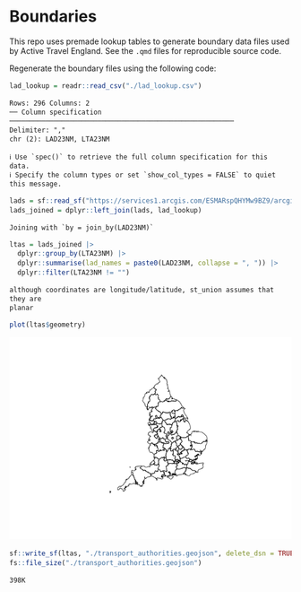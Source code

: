 # Boundaries

This repo uses premade lookup tables to generate boundary data files
used by Active Travel England. See the `.qmd` files for reproducible
source code.

Regenerate the boundary files using the following code:

``` r
lad_lookup = readr::read_csv("./lad_lookup.csv")
```

    Rows: 296 Columns: 2
    ── Column specification ────────────────────────────────────────────────────────
    Delimiter: ","
    chr (2): LAD23NM, LTA23NM

    ℹ Use `spec()` to retrieve the full column specification for this data.
    ℹ Specify the column types or set `show_col_types = FALSE` to quiet this message.

``` r
lads = sf::read_sf("https://services1.arcgis.com/ESMARspQHYMw9BZ9/arcgis/rest/services/Local_Authority_Districts_May_2023_UK_BUC_V2/FeatureServer/0/query?outFields=*&where=1%3D1&f=geojson")
lads_joined = dplyr::left_join(lads, lad_lookup)
```

    Joining with `by = join_by(LAD23NM)`

``` r
ltas = lads_joined |>
  dplyr::group_by(LTA23NM) |>
  dplyr::summarise(lad_names = paste0(LAD23NM, collapse = ", ")) |>
  dplyr::filter(LTA23NM != "") 
```

    although coordinates are longitude/latitude, st_union assumes that they are
    planar

``` r
plot(ltas$geometry)
```

![](README_files/figure-commonmark/unnamed-chunk-1-1.png)

``` r
sf::write_sf(ltas, "./transport_authorities.geojson", delete_dsn = TRUE)
fs::file_size("./transport_authorities.geojson")
```

    398K

